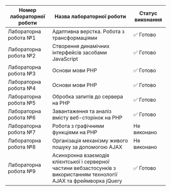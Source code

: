 | Номер лабораторної роботи | Назва лабораторної роботи | Статус виконання |
|---------------------------|---------------------------|-------------------|
| Лабораторна робота №1 | Адаптивна верстка. Робота з трансформаціями | ✅ Готово |
| Лабораторна робота №2 | Створення динамічних інтерфейсів засобами JavaScript | ✅ Готово |
| Лабораторна робота №3 | Основи мови PHP | ✅ Готово |
| Лабораторна робота №4 | Основи мови PHP | ✅ Готово |
| Лабораторна робота №5 | Обробка запитів до сервера на PHP | ✅ Готово |
| Лабораторна робота №6 | Завантаження та аналіз вмісту веб-сторінок на PHP | ✅ Готово |
| Лабораторна робота №7 | Робота з графічними функціями на PHP | Не виконано |
| Лабораторна робота №8 | Організація механізму живого пошуку за допомогою AJAX | Не виконано |
| Лабораторна робота №9 | Асинхронна взаємодія клієнтської і серверної частини вебзастосунків з використанням технології AJAX та фреймворка jQuery | ✅ Готово |
